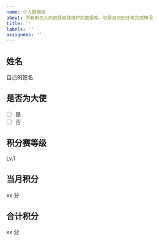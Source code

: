 ```yaml
---
name: 个人数据库
about: 所有新加入的成员自我维护的数据库，记录自己的任务完成情况
title: ''
labels: ''
assignees: ''
---
```


## 姓名

自己的姓名

## 是否为大使

- [ ] 是
- [ ] 否

## 积分赛等级

Lv.1

## 当月积分

xx 分

## 合计积分

xx 分


